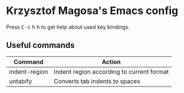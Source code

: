 # Krzysztof Magosa's Emacs config

Press <kbd>C-c</kbd> <kbd>h</kbd> <kbd>h</kbd> to get help about used key bindings.

## Useful commands
|Command|Action|
|-------|------|
|indent-region|Indent region according to current format|
|untabify|Converts tab indents to spaces|
